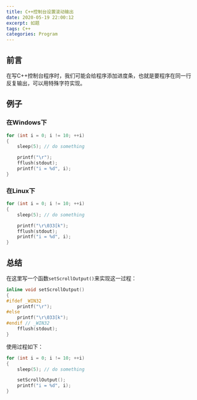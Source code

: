 ```yaml
---
title: C++控制台设置滚动输出
date: 2020-05-19 22:00:12
excerpt: 如题
tags: C++
categories: Program
---
```


## 前言
在写C++控制台程序时，我们可能会给程序添加进度条，也就是要程序在同一行反复输出，可以用特殊字符实现。

## 例子

### 在Windows下
```c++
for (int i = 0; i != 10; ++i)
{
    sleep(5); // do something

    printf("\r");
    fflush(stdout);
    printf("i = %d", i);
}
```
### 在Linux下
```c++
for (int i = 0; i != 10; ++i)
{
    sleep(5); // do something

    printf("\r\033[k");
    fflush(stdout);
    printf("i = %d", i);
}
```

## 总结
在这里写一个函数`setScrollOutput()`来实现这一过程：
```c++
inline void setScrollOutput()
{
#ifdef _WIN32
	printf("\r");
#else
	printf("\r\033[k");
#endif // _WIN32
	fflush(stdout);
}
```
使用过程如下：
```c++
for (int i = 0; i != 10; ++i)
{
    sleep(5); // do something

    setScrollOutput();
    printf("i = %d", i);
}
```
